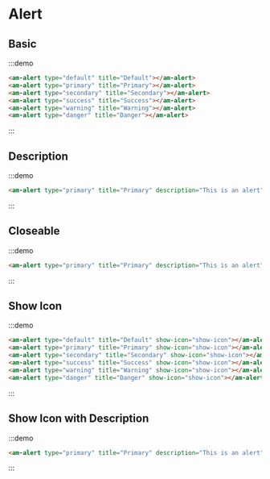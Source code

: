# Alert

## Basic

:::demo
```html
<am-alert type="default" title="Default"></am-alert>
<am-alert type="primary" title="Primary"></am-alert>
<am-alert type="secondary" title="Secondary"></am-alert>
<am-alert type="success" title="Success"></am-alert>
<am-alert type="warning" title="Warning"></am-alert>
<am-alert type="danger" title="Danger"></am-alert>
```
:::

## Description

:::demo
```html
<am-alert type="primary" title="Primary" description="This is an alert"></am-alert>
```
:::

## Closeable
:::demo
```html
<am-alert type="primary" title="Primary" description="This is an alert" v-model="alert1" closeable></am-alert>
```
:::

## Show Icon

:::demo
```html
<am-alert type="default" title="Default" show-icon="show-icon"></am-alert>
<am-alert type="primary" title="Primary" show-icon="show-icon"></am-alert>
<am-alert type="secondary" title="Secondary" show-icon="show-icon"></am-alert>
<am-alert type="success" title="Success" show-icon="show-icon"></am-alert>
<am-alert type="warning" title="Warning" show-icon="show-icon"></am-alert>
<am-alert type="danger" title="Danger" show-icon="show-icon"></am-alert>
```
:::

## Show Icon with Description

:::demo
```html
<am-alert type="primary" title="Primary" description="This is an alert" v-model="alert2" closeable="closeable" show-icon="show-icon"></am-alert>
```
:::

<script>
import PageMixin from '@/mixins/page'

export default {
  mixins: [
    PageMixin,
  ],
  data () {
    return {
      alert1: true,
      alert2: true,
    }
  },
}
</script>
